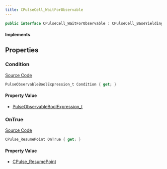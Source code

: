 ```yaml
---
title: CPulseCell_WaitForObservable
---
```


```csharp
public interface CPulseCell_WaitForObservable : CPulseCell_BaseYieldingInflow, CPulseCell_BaseFlow, CPulseCell_Base, ISchemaClass<CPulseCell_Base>, ISchemaClass<CPulseCell_BaseFlow>, ISchemaClass<CPulseCell_BaseYieldingInflow>, ISchemaClass<CPulseCell_WaitForObservable>, ISchemaField, ISchemaClass, INativeHandle
```

#### Implements

## Properties

### Condition

[Source Code](https://github.com/swiftly-solution/swiftlys2/blob/main/managed/src/SwiftlyS2.Generated/Schemas/Interfaces/CPulseCell_WaitForObservable.cs#L17)

```csharp
PulseObservableBoolExpression_t Condition { get; }
```

#### Property Value

- [PulseObservableBoolExpression_t](/docs/api/shared/schemadefinitions/pulseobservableboolexpression_t)

### OnTrue

[Source Code](https://github.com/swiftly-solution/swiftlys2/blob/main/managed/src/SwiftlyS2.Generated/Schemas/Interfaces/CPulseCell_WaitForObservable.cs#L19)

```csharp
CPulse_ResumePoint OnTrue { get; }
```

#### Property Value

- [CPulse_ResumePoint](/docs/api/shared/schemadefinitions/cpulse_resumepoint)


